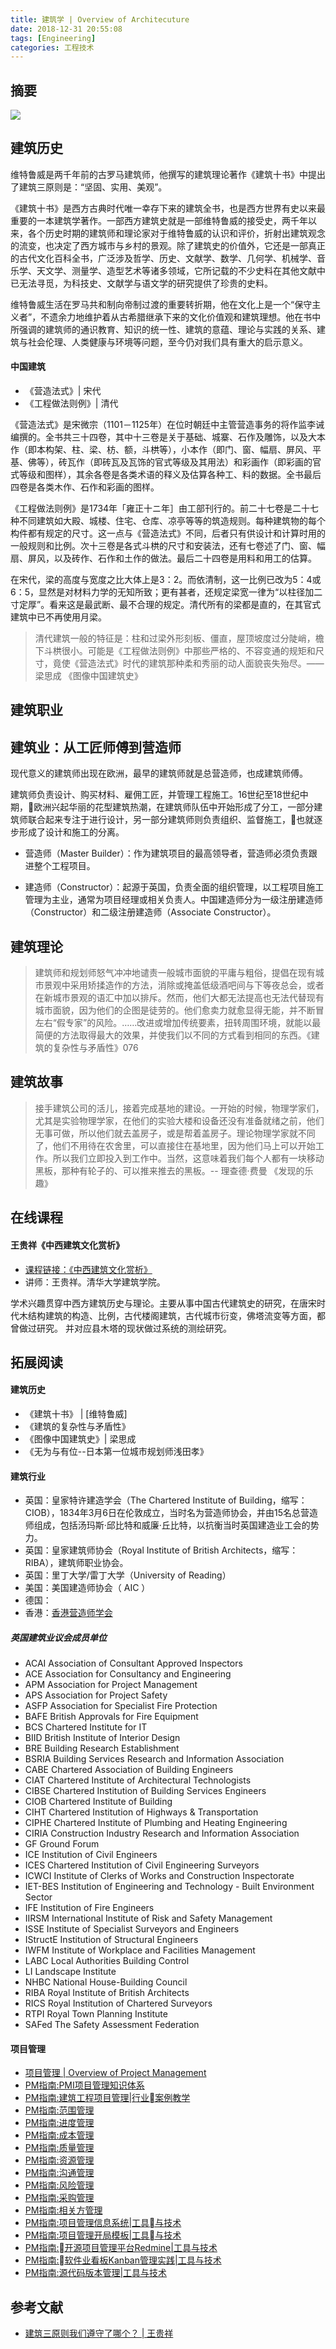 ```yaml
---
title: 建筑学 | Overview of Architecuture
date: 2018-12-31 20:55:08
tags: [Engineering]
categories: 工程技术
---
```

## 摘要

<!--more-->

![](http://riboseyim-qiniu.riboseyim.com/Theme_Arch.png)

## 建筑历史

维特鲁威是两千年前的古罗马建筑师，他撰写的建筑理论著作《建筑十书》中提出了建筑三原则是：“坚固、实用、美观”。

《建筑十书》是西方古典时代唯一幸存下来的建筑全书，也是西方世界有史以来最重要的一本建筑学著作。一部西方建筑史就是一部维特鲁威的接受史，两千年以来，各个历史时期的建筑师和理论家对于维特鲁威的认识和评价，折射出建筑观念的流变，也决定了西方城市与乡村的景观。除了建筑史的价值外，它还是一部真正的古代文化百科全书，广泛涉及哲学、历史、文献学、数学、几何学、机械学、音乐学、天文学、测量学、造型艺术等诸多领域，它所记载的不少史料在其他文献中已无法寻觅，为科技史、文献学与语文学的研究提供了珍贵的史料。

维特鲁威生活在罗马共和制向帝制过渡的重要转折期，他在文化上是一个“保守主义者”，不遗余力地维护着从古希腊继承下来的文化价值观和建筑理想。他在书中所强调的建筑师的通识教育、知识的统一性、建筑的意蕴、理论与实践的关系、建筑与社会伦理、人类健康与环境等问题，至今仍对我们具有重大的启示意义。

#### 中国建筑

- 《营造法式》| 宋代
- 《工程做法则例》| 清代

《营造法式》是宋微宗（1101－1125年）在位时朝廷中主管营造事务的将作监李诫编撰的。全书共三十四卷，其中十三卷是关于基础、城寨、石作及雕饰，以及大本作（即本构架、柱、梁、枋、额，斗栱等），小本作（即门、窗、幅扇、屏风、平基、佛等），砖瓦作（即砖瓦及瓦饰的官式等级及其用法）和彩画作（即彩画的官式等级和图样），其余各卷是各类术语的释义及估算各种工、料的数据。全书最后四卷是各类木作、石作和彩画的图样。

《工程做法则例》是1734年「雍正十ニ年］由工部刊行的。前二十七卷是二十七种不同建筑如大殿、城楼、住宅、仓库、凉亭等等的筑造规则。每种建筑物的每个构件都有规定的尺寸。这一点与《营造法式》不同，后者只有供设计和计算时用的一般规则和比例。次十三卷是各式斗栱的尺寸和安装法，还有七卷述了门、窗、幅扇、屏风，以及砖作、石作和土作的做法。最后二十四卷是用料和用工的估算。

在宋代，梁的高度与宽度之比大体上是3：2。而依清制，这一比例已改为5：4或6：5，显然是对材料力学的无知所致；更有甚者，还规定梁宽一律为“以柱径加二寸定厚”。看来这是最武断、最不合理的规定。清代所有的梁都是直的，在其官式建筑中已不再使用月梁。

>清代建筑一般的特征是：柱和过梁外形刻板、僵直，屋顶坡度过分陡峭，檐下斗栱很小。可能是《工程做法则例》中那些严格的、不容变通的规矩和尺寸，竟使《营造法式》时代的建筑那种柔和秀丽的动人面貌丧失殆尽。—— 梁思成 《图像中国建筑史》

## 建筑职业

## 建筑业：从工匠师傅到营造师

现代意义的建筑师出现在欧洲，最早的建筑师就是总营造师，也成建筑师傅。

建筑师负责设计、购买材料、雇佣工匠，并管理工程施工。16世纪至18世纪中期，欧洲兴起华丽的花型建筑热潮，在建筑师队伍中开始形成了分工，一部分建筑师联合起来专注于进行设计，另一部分建筑师则负责组织、监督施工，也就逐步形成了设计和施工的分离。

- 营造师（Master Builder）：作为建筑项目的最高领导者，营造师必须负责跟进整个工程项目。

- 建造师（Constructor）：起源于英国，负责全面的组织管理，以工程项目施工管理为主业，通常为项目经理或相关负责人。中国建造师分为一级注册建造师（Constructor）和二级注册建造师（Associate Constructor）。


## 建筑理论

>建筑师和规划师怒气冲冲地谴责一般城市面貌的平庸与粗俗，提倡在现有城市景观中采用矫揉造作的方法，消除或掩盖低级酒吧间与下等夜总会，或者在新城市景观的语汇中加以排斥。然而，他们大都无法提高也无法代替现有城市面貌，因为他们的企图是徒劳的。他们愈卖力就愈显得无能，并不断冒左右“假专家”的风险。……改进或增加传统要素，扭转周围环境，就能以最简便的方法取得最大的效果，并使我们以不同的方式看到相同的东西。《建筑的复杂性与矛盾性》076


## 建筑故事


>接手建筑公司的活儿，接着完成基地的建设。一开始的时候，物理学家们，尤其是实验物理学家，在他们的实验大楼和设备还没有准备就绪之前，他们无事可做，所以他们就去盖房子，或是帮着盖房子。理论物理学家就不同了，他们不用待在农舍里，可以直接住在基地里，因为他们马上可以开始工作。所以我们立即投入到工作中。当然，这意味着我们每个人都有一块移动黑板，那种有轮子的、可以推来推去的黑板。-- 理查德·费曼 《发现的乐趣》


## 在线课程

#### 王贵祥《中西建筑文化赏析》

- [课程链接：《中西建筑文化赏析》](http://www.archcollege.com/course/details/82.html)
- 讲师：王贵祥。清华大学建筑学院。

学术兴趣贯穿中西方建筑历史与理论。主要从事中国古代建筑史的研究，在唐宋时代木结构建筑的构造、比例，古代楼阁建筑，古代城市衍变，佛塔流变等方面，都曾做过研究。 并对应县木塔的现状做过系统的测绘研究。

## 拓展阅读

#### 建筑历史

- 《建筑十书》 | [维特鲁威]
- 《建筑的复杂性与矛盾性》
- 《图像中国建筑史》| 梁思成
- 《无为与有位--日本第一位城市规划师浅田孝》

#### 建筑行业

- 英国：皇家特许建造学会（The Chartered Institute of Building，缩写：CIOB），1834年3月6日在伦敦成立，当时名为营造师协会，并由15名总营造师组成，包括汤玛斯·邱比特和威廉·丘比特，以抗衡当时英国建造业工会的势力。
- 英国：皇家建筑师协会（Royal Institute of British Architects，缩写：RIBA），建筑师职业协会。
- 英国：里丁大学/雷丁大学（University of Reading）
- 美国：美国建造师协会（ AIC ）
- 德国：
- 香港：[香港营造师学会](http://www.hkicm.org.hk/index.html)

##### 英国建筑业议会成员单位

- ACAI Association of Consultant Approved Inspectors
- ACE Association for Consultancy and Engineering
- APM Association for Project Management
- APS Association for Project Safety
- ASFP Association for Specialist Fire Protection
- BAFE British Approvals for Fire Equipment
- BCS Chartered Institute for IT
- BIID British Institute of Interior Design
- BRE Building Research Establishment
- BSRIA Building Services Research and Information Association
- CABE Chartered Association of Building Engineers
- CIAT Chartered Institute of Architectural Technologists
- CIBSE Chartered Institution of Building Services Engineers
- CIOB Chartered Institute of Building
- CIHT Chartered Institution of Highways & Transportation
- CIPHE Chartered Institute of Plumbing and Heating Engineering
- CIRIA Construction Industry Research and Information Association
- GF Ground Forum
- ICE Institution of Civil Engineers
- ICES Chartered Institution of Civil Engineering Surveyors
- ICWCI Institute of Clerks of Works and Construction Inspectorate                                                       
- ​IET-BES Institution of Engineering and Technology - Built Environment Sector
- IFE Institution of Fire Engineers
- IIRSM International Institute of Risk and Safety Management
- ISSE Institute of Specialist Surveyors and Engineers
- IStructE Institution of Structural Engineers                                                                                        
- IWFM Institute of Workplace and Facilities Management
- LABC Local Authorities Building Control
- LI Landscape Institute
- NHBC National House-Building Council
- RIBA Royal Institute of British Architects
- RICS Royal Institution of Chartered Surveyors
- RTPI Royal Town Planning Institute
- SAFed The Safety Assessment Federation


#### 项目管理

- [项目管理 | Overview of Project Management](https://riboseyim.com/2019/02/06/Project/)
- [PM指南:PMI项目管理知识体系](https://riboseyim.com/2019/04/30/Project-PMP/)
- [PM指南:建筑工程项目管理|行业案例教学](https://riboseyim.com/2019/03/27/Project-Construction/)
- [PM指南:范围管理](#)
- [PM指南:进度管理](#)
- [PM指南:成本管理](#)
- [PM指南:质量管理](#)
- [PM指南:资源管理](https://riboseyim.github.io/2019/03/12/Project-Resources/)
- [PM指南:沟通管理](https://riboseyim.com/2019/02/06/Project-Communications/)
- [PM指南:风险管理](https://riboseyim.github.io/2018/06/05/Project-Risk/)
- [PM指南:采购管理](https://riboseyim.github.io/2019/03/12/Project-Procurement/)
- [PM指南:相关方管理](#)
- [PM指南:项目管理信息系统|工具与技术](https://riboseyim.com/2019/04/06/Project-PMIS/)
- [PM指南:项目管理开局模板|工具与技术](https://riboseyim.com/2018/06/19/Project-Template/)
- [PM指南:开源项目管理平台Redmine|工具与技术](https://riboseyim.com/2016/04/26/TeamWork-Redmine/)
- [PM指南:软件业看板Kanban管理实践|工具与技术](https://riboseyim.com/2017/08/06/TeamWork-Kanban/)
- [PM指南:源代码版本管理|工具与技术](https://riboseyim.com/2016/05/31/TeamWork-Git/)


## 参考文献
- [建筑三原则我们遵守了哪个？ | 王贵祥 ](https://site.douban.com/pkupress/widget/notes/199023/note/271180184/)
